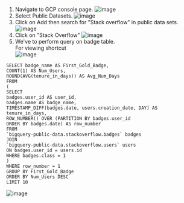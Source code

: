 1. Navigate to GCP console page.
   ![image](https://github.com/vibhordubey333/GCP-Tutorial/assets/22407855/45a895e7-2267-4a5f-9a45-4f0d15d8150c)
2. Select Public Datasets.
   ![image](https://github.com/vibhordubey333/GCP-Tutorial/assets/22407855/f9e8d757-0927-4476-babb-986d48ea0fec)
3. Click on Add then search for "Stack overflow" in public data sets.
   ![image](https://github.com/vibhordubey333/GCP-Tutorial/assets/22407855/6ad397df-d4a7-462c-b292-866b79149cd0)
4. Click on "Stack Overflow"
   ![image](https://github.com/vibhordubey333/GCP-Tutorial/assets/22407855/b2d4f6b9-f054-4ab3-aaf4-1e3969c7b471)
5. We've to perform query on badge table. <br/>
   For viewing shortcut<br/>
   ![image](https://github.com/vibhordubey333/GCP-Tutorial/assets/22407855/429a3324-f014-4d22-bf00-d0218a972b99)


  ```
  SELECT badge_name AS First_Gold_Badge,
COUNT(1) AS Num_Users,
ROUND(AVG(tenure_in_days)) AS Avg_Num_Days
FROM
(
SELECT
badges.user_id AS user_id,
badges.name AS badge_name,
TIMESTAMP_DIFF(badges.date, users.creation_date, DAY) AS tenure_in_days,
ROW_NUMBER() OVER (PARTITION BY badges.user_id
ORDER BY badges.date) AS row_number
FROM
`bigquery-public-data.stackoverflow.badges` badges
JOIN
`bigquery-public-data.stackoverflow.users` users
ON badges.user_id = users.id
WHERE badges.class = 1
)
WHERE row_number = 1
GROUP BY First_Gold_Badge
ORDER BY Num_Users DESC
LIMIT 10
  ```

   ![image](https://github.com/vibhordubey333/GCP-Tutorial/assets/22407855/8b5aca9c-1ebb-468f-b570-c9f615156e1f)
